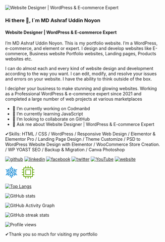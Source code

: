 ![Website Designer | WordPress & E-commerce Expert]([https://scontent.fcla2-1.fna.fbcdn.net/v/t39.30808-6/276124409_4885181158245352_4109199195833178409_n.jpg?stp=dst-jpg_s960x960&_nc_cat=104&ccb=1-5&_nc_sid=e3f864&_nc_eui2=AeG8L-Lv85KsEKIiy8PiYh_G0T2c2EXcETTRPZzYRdwRNFla_82LjH-0HsrRVcdH-ArvaArBsg6ap-yl_8Q0EqnI&_nc_ohc=KbmKuMXLM8wAX9l6sgq&_nc_zt=23&_nc_ht=scontent.fcla2-1.fna&oh=00_AT-Y8ZtEsd0dlJWdKc0xmS4eUXGlZKcwN4bBdGmOVN8z9w&oe=625AC47F](https://scontent.fcgp4-1.fna.fbcdn.net/v/t39.30808-6/276124409_4885181158245352_4109199195833178409_n.jpg?_nc_cat=104&ccb=1-7&_nc_sid=e3f864&_nc_eui2=AeGhLMYcFJ8ufdKlGSPE1A3o0T2c2EXcETTRPZzYRdwRNOG7Zf-dEgNjKN65tQqt-B0-kUUAVyjI65JVBdCA8VTv&_nc_ohc=nbglRh1drPkAX8sPjEJ&_nc_zt=23&_nc_ht=scontent.fcgp4-1.fna&oh=00_AT-Ng4QpJxd2jLisnedfzfcSv3bTMCunvTqkdWbBfLf5yQ&oe=62A9DE7F))

### Hi there 👋, I`m MD Ashraf Uddin Noyon 
#### Website Designer | WordPress & E-commerce Expert

I’m MD Ashraf Uddin Noyon. This is my portfolio website. I’m a WordPress, e-commerce, and element or expert. I design and develop websites like E-commerce, Business website Portfolio websites, Landing pages, Products websites etc.

I can do almost each and every kind of website design and development according to the way you want. I can edit, modify, and resolve your issues and errors on your website. I have the ability to think outside of the box.

I decipher your business to make stunning and glowing websites. Working as a Professional WordPress & e-commerce expert since 2021 and completed a large number of web projects at various marketplaces

- 🔭 I’m currently working on Codmanbd 
- 🌱 I’m currently learning JavaScript 
- 👯 I’m looking to collaborate on GitHub 
- 💬 Ask me about Website Designer | WordPress & E-commerce Expert 


✔Skills: HTML / CSS / WordPress / Responsive Web Design / Elementor & Elementor Pro / Landing Page Design / Theme Customize / PSD to WordPress Website Design with Elementor / WooCommerce Store Creation. / WP YOAST SEO / Backup & Migration / Canva Photoshop


[<img src='https://cdn.jsdelivr.net/npm/simple-icons@3.0.1/icons/github.svg' alt='github' height='40'>](https://github.com/https://github.com/MdAshrafuddinnoyon)  [<img src='https://cdn.jsdelivr.net/npm/simple-icons@3.0.1/icons/linkedin.svg' alt='linkedin' height='40'>](https://www.linkedin.com/in/https://www.linkedin.com/in/md-ashraf-uddin-noyon//)  [<img src='https://cdn.jsdelivr.net/npm/simple-icons@3.0.1/icons/facebook.svg' alt='facebook' height='40'>](https://www.facebook.com/https://web.facebook.com/fmaun)  [<img src='https://cdn.jsdelivr.net/npm/simple-icons@3.0.1/icons/twitter.svg' alt='twitter' height='40'>](https://twitter.com/https://twitter.com/Mdashraf_uddin)  [<img src='https://cdn.jsdelivr.net/npm/simple-icons@3.0.1/icons/youtube.svg' alt='YouTube' height='40'>](https://www.youtube.com/channel/https://www.youtube.com/channel/UC4OLzvZK78tO8ZHbQKaDMfg)  [<img src='https://cdn.jsdelivr.net/npm/simple-icons@3.0.1/icons/icloud.svg' alt='website' height='40'>](http://www.fmaun.com)  

<a href='https://archiveprogram.github.com/'><img src='https://raw.githubusercontent.com/acervenky/animated-github-badges/master/assets/acbadge.gif' width='40' height='40'></a> <a href='https://docs.github.com/en/developers'><img src='https://raw.githubusercontent.com/acervenky/animated-github-badges/master/assets/devbadge.gif' width='40' height='40'></a> 

[![Top Langs](https://github-readme-stats.vercel.app/api/top-langs/?username=https://github.com/MdAshrafuddinnoyon)](https://github.com/anuraghazra/github-readme-stats)

![GitHub stats](https://github-readme-stats.vercel.app/api?username=https://github.com/MdAshrafuddinnoyon&show_icons=true)  

![GitHub Activity Graph](https://activity-graph.herokuapp.com/graph?username=https://github.com/MdAshrafuddinnoyon)  

![GitHub streak stats](https://github-readme-streak-stats.herokuapp.com/?user=https://github.com/MdAshrafuddinnoyon)  

![Profile views](https://gpvc.arturio.dev/https://github.com/MdAshrafuddinnoyon)  


✔Thank you so much for visiting my portfolio
